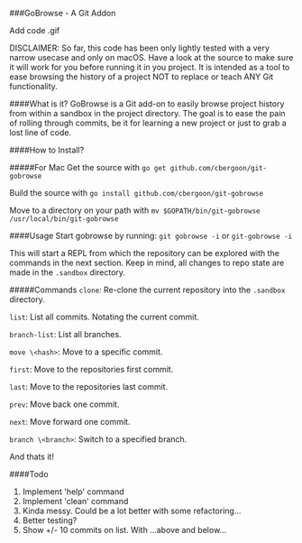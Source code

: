 ###GoBrowse - A Git Addon

Add code .gif

DISCLAIMER: So far, this code has been only lightly tested with a very narrow usecase and only on macOS. Have a look 
at the source to make sure it will work for you before running it in you project. It is intended as a tool to ease browsing 
the history of a project NOT to replace or teach ANY Git functionality. 

####What is it? 
GoBrowse is a Git add-on to easily browse project history from within a sandbox in the project directory.
The goal is to ease the pain of rolling through commits, be it for learning a new project or just to grab a lost 
line of code.
 
####How to Install?

#####For Mac
Get the source with ```go get github.com/cbergoon/git-gobrowse```

Build the source with ```go install github.com/cbergoon/git-gobrowse```

Move to a directory on your path with ```mv $GOPATH/bin/git-gobrowse /usr/local/bin/git-gobrowse```

####Usage
Start gobrowse by running:
```git gobrowse -i``` 
or 
```git-gobrowse -i```

This will start a REPL from which the repository can be explored with the commands in the next section. Keep in mind, 
all changes to repo state are made in the ```.sandbox``` directory. 

#####Commands
```clone```: Re-clone the current repository into the ```.sandbox``` directory.

```list```: List all commits. Notating the current commit.

```branch-list```: List all branches. 

```move \<hash>```: Move to a specific commit. 

```first```: Move to the repositories first commit. 

```last```: Move to the repositories last commit. 

```prev```: Move back one commit. 

```next```: Move forward one commit. 

```branch \<branch>```: Switch to a specified branch.

And thats it!

####Todo
1) Implement 'help' command
4) Implement 'clean' command
2) Kinda messy. Could be a lot better with some refactoring...
3) Better testing?
4) Show +/- 10 commits on list. With ...above and below...
